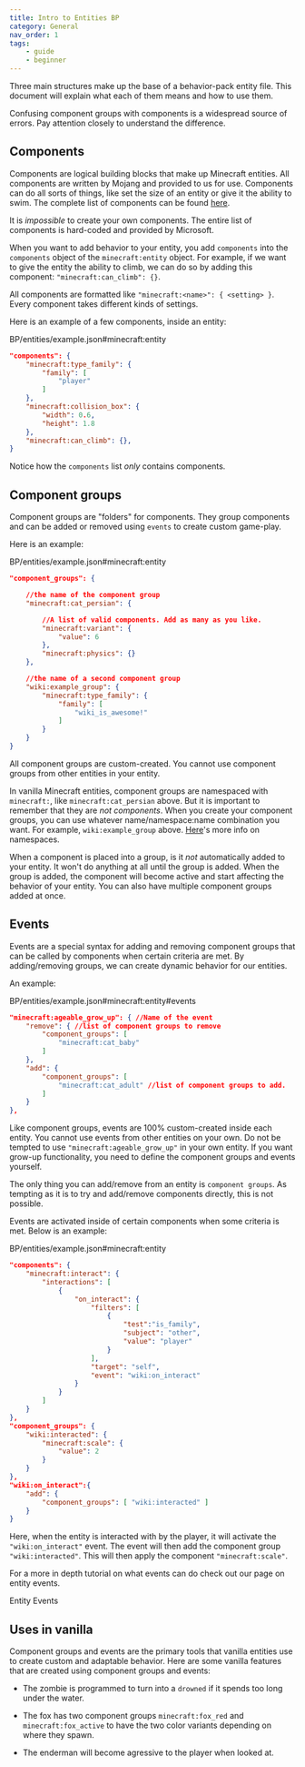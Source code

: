 ```yaml
---
title: Intro to Entities BP
category: General
nav_order: 1
tags:
    - guide
    - beginner
---
```


Three main structures make up the base of a behavior-pack entity file. This document will explain what each of them means and how to use them.

Confusing component groups with components is a widespread source of errors. Pay attention closely to understand the difference.

## Components

Components are logical building blocks that make up Minecraft entities. All components are written by Mojang and provided to us for use. Components can do all sorts of things, like set the size of an entity or give it the ability to swim. The complete list of components can be found [here](https://bedrock.dev/docs/stable/Entities).

It is _impossible_ to create your own components. The entire list of components is hard-coded and provided by Microsoft.

When you want to add behavior to your entity, you add `components` into the `components` object of the `minecraft:entity` object. For example, if we want to give the entity the ability to climb, we can do so by adding this component: `"minecraft:can_climb": {}`.

All components are formatted like `"minecraft:<name>": { <setting> }`. Every component takes different kinds of settings.

Here is an example of a few components, inside an entity:

<CodeHeader>BP/entities/example.json#minecraft:entity</CodeHeader>

```json
"components": {
    "minecraft:type_family": {
        "family": [
            "player"
        ]
    },
    "minecraft:collision_box": {
        "width": 0.6,
        "height": 1.8
    },
    "minecraft:can_climb": {},
}
```

Notice how the `components` list _only_ contains components.

## Component groups

Component groups are "folders" for components. They group components and can be added or removed using `events` to create custom game-play.

Here is an example:

<CodeHeader>BP/entities/example.json#minecraft:entity</CodeHeader>

```json
"component_groups": {

    //the name of the component group
    "minecraft:cat_persian": {

        //A list of valid components. Add as many as you like.
        "minecraft:variant": {
            "value": 6
        },
        "minecraft:physics": {}
    },

    //the name of a second component group
    "wiki:example_group": {
        "minecraft:type_family": {
            "family": [
                "wiki_is_awesome!"
            ]
        }
    }
}
```

All component groups are custom-created. You cannot use component groups from other entities in your entity.

In vanilla Minecraft entities, component groups are namespaced with `minecraft:`, like `minecraft:cat_persian` above. But it is important to remember that they are _not components_. When you create your component groups, you can use whatever name/namespace:name combination you want. For example, `wiki:example_group` above. [Here](/concepts/namespaces)'s more info on namespaces.

When a component is placed into a group, is it _not_ automatically added to your entity. It won't do anything at all until the group is added. When the group is added, the component will become active and start affecting the behavior of your entity. You can also have multiple component groups added at once.

## Events

Events are a special syntax for adding and removing component groups that can be called by components when certain criteria are met. By adding/removing groups, we can create dynamic behavior for our entities.

An example:

<CodeHeader>BP/entities/example.json#minecraft:entity#events</CodeHeader>

```json
"minecraft:ageable_grow_up": { //Name of the event
    "remove": { //list of component groups to remove
        "component_groups": [
            "minecraft:cat_baby"
        ]
    },
    "add": {
        "component_groups": [
            "minecraft:cat_adult" //list of component groups to add.
        ]
    }
},
```

Like component groups, events are 100% custom-created inside each entity. You cannot use events from other entities on your own. Do not be tempted to use `"minecraft:ageable_grow_up"` in your own entity. If you want grow-up functionality, you need to define the component groups and events yourself.

The only thing you can add/remove from an entity is `component groups`. As tempting as it is to try and add/remove components directly, this is not possible.

Events are activated inside of certain components when some criteria is met. Below is an example:

<CodeHeader>BP/entities/example.json#minecraft:entity</CodeHeader>

```json
"components": {
    "minecraft:interact": {
        "interactions": [
            {
                "on_interact": {
                    "filters": [
                        {
                            "test":"is_family",
                            "subject": "other",
                            "value": "player"
                        }
                    ],
                    "target": "self",
                    "event": "wiki:on_interact"
                }
            }
        ]
    }
},
"component_groups": {
    "wiki:interacted": {
        "minecraft:scale": {
            "value": 2
        }
    }
},
"wiki:on_interact":{
    "add": {
        "component_groups": [ "wiki:interacted" ]
    }
}
```
Here, when the entity is interacted with by the player, it will activate the `"wiki:on_interact"` event. The event will then add the component group `"wiki:interacted"`. This will then apply the component `"minecraft:scale"`.

For a more in depth tutorial on what events can do check out our page on entity events. 

<BButton link="/entities/entity-events">Entity Events</BButton>

## Uses in vanilla

Component groups and events are the primary tools that vanilla entities use to create custom and adaptable behavior. Here are some vanilla features that are created using component groups and events:

- The zombie is programmed to turn into a `drowned` if it spends too long under the water.

- The fox has two component groups `minecraft:fox_red` and `minecraft:fox_active` to have the two color variants depending on where they spawn.

- The enderman will become agressive to the player when looked at.